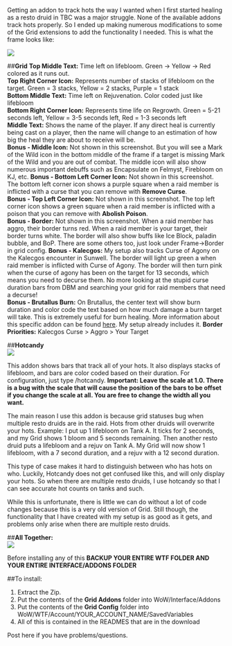 Getting an addon to track hots the way I wanted when I first started healing as a resto druid in TBC was a major struggle. None of the available addons track hots properly. So I ended up making numerous modifications to some of the Grid extensions to add the functionality I needed. This is what the frame looks like:

![](http://puu.sh/mrxaH/f2ecc2d2e2.png)

##**Grid**
**Top Middle Text:** Time left on lifebloom. Green -> Yellow -> Red colored as it runs out.  
**Top Right Corner Icon:** Represents number of stacks of lifebloom on the target. Green = 3 stacks, Yellow = 2 stacks, Purple = 1 stack  
**Bottom Middle Text:** Time left on Rejuvenation. Color coded just like lifebloom  
**Bottom Right Corner Icon:** Represents time life on Regrowth. Green = 5-21 seconds left, Yellow = 3-5 seconds left, Red = 1-3 seconds left  
**Middle Text:** Shows the name of the player. If any direct heal is currently being cast on a player, then the name will change to an estimation of how big the heal they are about to receive will be.  
**Bonus - Middle Icon:** Not shown in this screenshot. But you will see a Mark of the Wild icon in the bottom middle of the frame if a target is missing Mark of the Wild and you are out of combat. The middle icon will also show numerous important debuffs such as Encapsulate on Felmyst, Firebloom on KJ, etc.
**Bonus - Bottom Left Corner Icon:** Not shown in this screenshot. The bottom left corner icon shows a purple square when a raid member is inflicted with a curse that you can remove with **Remove Curse**.  
**Bonus - Top Left Corner Icon:** Not shown in this screenshot. The top left corner icon shows a green square when a raid member is inflicted with a poison that you can remove with **Abolish Poison**.  
**Bonus - Border:** Not shown in this screenshot. When a raid member has aggro, their border turns red. When a raid member is your target, their border turns white. The border will also show buffs like Ice Block, paladin bubble, and BoP. There are some others too, just look under Frame->Border in grid config.
**Bonus - Kalecgos:** My setup also tracks Curse of Agony on the Kalecgos encounter in Sunwell. The border will light up green a when raid member is inflicted with Curse of Agony. The border will then turn pink when the curse of agony has been on the target for 13 seconds, which means you need to decurse them. No more looking at the stupid curse duration bars from DBM and searching your grid for raid members that need a decurse!  
**Bonus - Brutallus Burn:** On Brutallus, the center text will show burn duration and color code the text based on how much damage a burn target will take. This is extremely useful for burn healing. More information about this specific addon can be found [here](http://www.wowinterface.com/downloads/info10006-GridStatusBurn.html). My setup already includes it.
**Border Priorities:** Kalecgos Curse > Aggro > Your Target  

##**Hotcandy**  
![](https://i.imgur.com/H3e3wEG.png)  

This addon shows bars that track all of your hots. It also displays stacks of lifebloom, and bars are color coded based on their duration. For configuration, just type /hotcandy. **Important: Leave the scale at 1.0. There is a bug with the scale that will cause the position of the bars to be offset if you change the scale at all. You are free to change the width all you want.**  

The main reason I use this addon is because grid statuses bug when multiple resto druids are in the raid. Hots from other druids will overwrite your hots. Example: I put up 1 lifebloom on Tank A. It ticks for 2 seconds, and my Grid shows 1 bloom and 5 seconds remaining. Then another resto druid puts a lifebloom and a rejuv on Tank A. My Grid will now show 1 lifebloom, with a 7 second duration, and a rejuv with a 12 second duration.  

This type of case makes it hard to distinguish between who has hots on who. Luckily, Hotcandy does not get confused like this, and will only display your hots. So when there are multiple resto druids, I use hotcandy so that I can see accurate hot counts on tanks and such.  

While this is unfortunate, there is little we can do without a lot of code changes because this is a very old version of Grid. Still though, the functionality that I have created with my setup is as good as it gets, and problems only arise when there are multiple resto druids.  

##**All Together:**  
![](https://i.imgur.com/yPWVpLV.png)

Before installing any of this **BACKUP YOUR ENTIRE WTF FOLDER AND YOUR ENTIRE INTERFACE/ADDONS FOLDER**  

##To install:  
1. Extract the Zip.  
2. Put the contents of the **Grid Addons** folder into WoW/Interface/Addons  
3. Put the contents of the **Grid Config** folder into WoW/WTF/Account/YOUR_ACCOUNT_NAME/SavedVariables  
4. All of this is contained in the READMES that are in the download  
  
Post here if you have problems/questions.  

